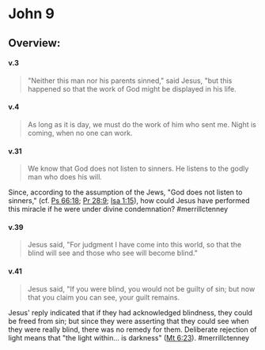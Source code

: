 # John 9

## Overview:


#### v.3
>"Neither this man nor his parents sinned," said Jesus, "but this happened so that the work of God might be displayed in his life.

#### v.4
>As long as it is day, we must do the work of him who sent me. Night is coming, when no one can work.

#### v.31
>We know that God does not listen to sinners. He listens to the godly man who does his will.

Since, according to the assumption of the Jews, "God does not listen to sinners," (cf. [Ps 66:18](Psalm66#v.18); [Pr 28:9](Proverbs28#v.9); [Isa 1:15](Isaiah1#v.15)), how could Jesus have performed this miracle if he were under divine condemnation?
#merrillctenney 

#### v.39
>Jesus said, "For judgment I have come into this world, so that the blind will see and those who see will become blind."

#### v.41
>Jesus said, "If you were blind, you would not be guilty of sin; but now that you claim you can see, your guilt remains.

Jesus' reply indicated that if they had acknowledged blindness, they could be freed from sin; but since they were asserting that they could see when they were really blind, there was no remedy for them. Deliberate rejection of light means that "the light within... is darkness" ([Mt 6:23](Matthew6#v.22-23)).
#merrillctenney 



